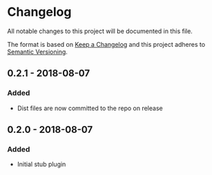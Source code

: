 # Changelog
All notable changes to this project will be documented in this file.

The format is based on [Keep a Changelog](http://keepachangelog.com) and this project adheres to [Semantic Versioning](http://semver.org).

## 0.2.1 - 2018-08-07
### Added
- Dist files are now committed to the repo on release

## 0.2.0 - 2018-08-07
### Added
- Initial stub plugin

